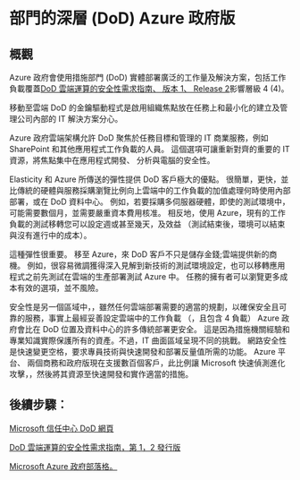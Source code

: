 <properties
    pageTitle="Azure Governmnet 文件 |Microsoft Azure"
    description="此提供功能及的比較開發 Azure 政府版的應用程式"
    services="Azure-Government"
    cloud="gov"
    documentationCenter=""
    authors="ryansoc"
    manager="zakramer"
    editor=""/>

<tags
    ms.service="multiple"
    ms.devlang="na"
    ms.topic="article"
    ms.tgt_pltfrm="na"
    ms.workload="azure-government"
    ms.date="10/11/2016"
    ms.author="ryansoc"/>


#  <a name="department-of-defense-dod-in-azure-government"></a>部門的深層 (DoD) Azure 政府版

## <a name="overview"></a>概觀

Azure 政府會使用措施部門 (DoD) 實體部署廣泛的工作量及解決方案，包括工作負載覆蓋<a href="http://iasecontent.disa.mil/cloud/SRG/index.html">DoD 雲端運算的安全性需求指南、 版本 1、 Release 2</a>影響層級 4 (4)。

移動至雲端 DoD 的金鑰驅動程式是啟用組織焦點放在任務上和最小化的建立及管理公司內部的 IT 解決方案分心。

Azure 政府雲端架構允許 DoD 聚焦於任務目標和管理的 IT 商業服務，例如 SharePoint 和其他應用程式工作負載的人員。  這個選項可讓重新對齊的重要的 IT 資源，將焦點集中在應用程式開發、 分析與電腦的安全性。

Elasticity 和 Azure 所傳送的彈性提供 DoD 客戶極大的優點。 很簡單，更快，並比傳統的硬體與服務採購瀏覽比例向上雲端中的工作負載的加值處理何時使用內部部署，或在 DoD 資料中心。 例如，若要採購多伺服器硬體，即使的測試環境中，可能需要數個月，並需要嚴重資本費用核准。 相反地，使用 Azure，現有的工作負載的測試移轉您可以設定週或甚至幾天，及效益 （測試結束後，環境可以結束與沒有進行中的成本）。

這種彈性很重要。 移至 Azure，來 DoD 客戶不只是儲存金錢;雲端提供新的商機。 例如，很容易微調獲得深入見解到新技術的測試環境設定，也可以移轉應用程式之前先測試在雲端的生產部署測試 Azure 中。 任務的擁有者可以瀏覽更多成本有效的選項，並不風險。

安全性是另一個區域中，，雖然任何雲端部署需要的適當的規劃，以確保安全且可靠的服務，事實上最經妥善設定雲端中的工作負載 （，且包含 4 負載） Azure 政府會比在 DoD 位置及資料中心的許多傳統部署更安全。 這是因為措施機關經驗和專業知識實際保護所有的資產。不過，IT 曲面區域呈現不同的挑戰。 網路安全性是快速變更空格，要求專員技術與快速開發和部署反量值所需的功能。 Azure 平台、 兩個商務和政府版現在支援數百個客戶，此比例讓 Microsoft 快速偵測進化攻擊，，然後將其資源至快速開發和實作適當的措施。

## <a name="next-steps"></a>後續步驟︰

<a href="https://www.microsoft.com/en-us/TrustCenter/Compliance/DISA">Microsoft 信任中心 DoD 網頁</a>

<a href="http://iasecontent.disa.mil/cloud/SRG/index.html">DoD 雲端運算的安全性需求指南，第 1，2 發行版</a>

<a href="https://blogs.msdn.microsoft.com/azuregov/">Microsoft Azure 政府部落格。</a>

